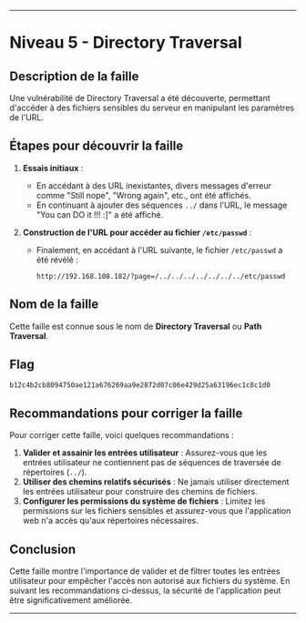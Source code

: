 
---

# Niveau 5 - Directory Traversal

## Description de la faille

Une vulnérabilité de Directory Traversal a été découverte, permettant d'accéder à des fichiers sensibles du serveur en manipulant les paramètres de l'URL.

## Étapes pour découvrir la faille

1. **Essais initiaux** :
   - En accédant à des URL inexistantes, divers messages d'erreur comme "Still nope", "Wrong again", etc., ont été affichés.
   - En continuant à ajouter des séquences `../` dans l'URL, le message "You can DO it !!! :]" a été affiché.

2. **Construction de l'URL pour accéder au fichier `/etc/passwd`** :
   - Finalement, en accédant à l'URL suivante, le fichier `/etc/passwd` a été révélé :
     ```
     http://192.168.108.182/?page=/../../../../../../../etc/passwd
     ```

## Nom de la faille

Cette faille est connue sous le nom de **Directory Traversal** ou **Path Traversal**.

## Flag

```
b12c4b2cb8094750ae121a676269aa9e2872d07c06e429d25a63196ec1c8c1d0
```

## Recommandations pour corriger la faille

Pour corriger cette faille, voici quelques recommandations :

1. **Valider et assainir les entrées utilisateur** : Assurez-vous que les entrées utilisateur ne contiennent pas de séquences de traversée de répertoires (`../`).
2. **Utiliser des chemins relatifs sécurisés** : Ne jamais utiliser directement les entrées utilisateur pour construire des chemins de fichiers.
3. **Configurer les permissions du système de fichiers** : Limitez les permissions sur les fichiers sensibles et assurez-vous que l'application web n'a accès qu'aux répertoires nécessaires.

## Conclusion

Cette faille montre l'importance de valider et de filtrer toutes les entrées utilisateur pour empêcher l'accès non autorisé aux fichiers du système. En suivant les recommandations ci-dessus, la sécurité de l'application peut être significativement améliorée.

---
